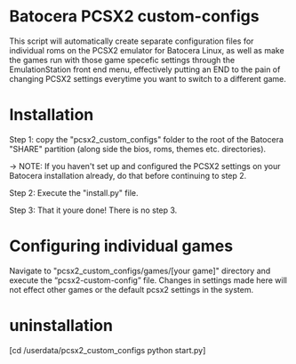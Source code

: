 # Batocera PCSX2 custom-configs 
This script will automatically create separate configuration files for individual roms on the PCSX2 emulator for Batocera Linux, as well as make the games run with those game specefic settings through the EmulationStation front end menu, effectively putting an END to the pain of changing PCSX2 settings everytime you want to switch to a different game. 

# Installation
Step 1: copy the "pcsx2_custom_configs" folder to the root of the Batocera "SHARE" partition (along side the bios, roms, themes etc. directories). 

 -> NOTE: If you haven't set up and configured the PCSX2 settings on your Batocera installation already, do that before continuing to step 2. 

Step 2: Execute the "install.py" file.

Step 3: That it youre done! There is no step 3.


# Configuring individual games
Navigate to "pcsx2_custom_configs/games/[your game]" directory and execute the “pcsx2-custom-config” file. Changes in settings made here will not effect other games or the default pcsx2 settings in the system.

# uninstallation 


[cd /userdata/pcsx2_custom_configs
python start.py]

